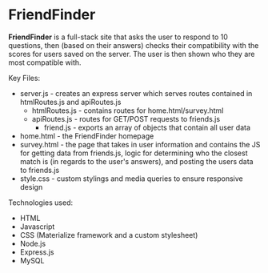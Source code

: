 # FriendFinder

**FriendFinder** is a full-stack site that asks the user to respond to 10 questions, then (based on their answers) checks their compatibility with the scores for users saved on the server.  The user is then shown who they are most compatible with.

Key Files:
* server.js - creates an express server which serves routes contained in htmlRoutes.js and apiRoutes.js
  * htmlRoutes.js - contains routes for home.html/survey.html
  * apiRoutes.js - routes for GET/POST requests to friends.js
    * friend.js - exports an array of objects that contain all user data
* home.html - the FriendFinder homepage
* survey.html - the page that takes in user information and contains the JS for getting data from friends.js, logic for determining who the closest match is (in regards to the user's answers), and posting the users data to friends.js
* style.css - custom stylings and media queries to ensure responsive design
    
Technologies used:
* HTML
* Javascript
* CSS (Materialize framework and a custom stylesheet)
* Node.js
* Express.js
* MySQL
